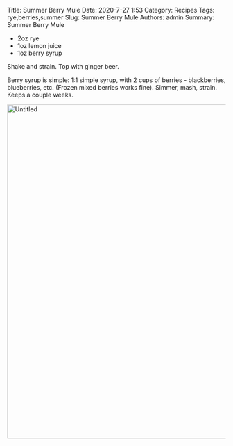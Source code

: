 Title: Summer Berry Mule
Date: 2020-7-27 1:53
Category: Recipes
Tags: rye,berries,summer
Slug: Summer Berry Mule
Authors: admin
Summary: Summer Berry Mule

* 2oz rye
* 1oz lemon juice
* 1oz berry syrup

Shake and strain. Top with ginger beer.

Berry syrup is simple: 1:1 simple syrup, with 2 cups of berries - blackberries, blueberries, etc. (Frozen mixed berries works fine). Simmer, mash, strain. Keeps a couple weeks.

<a data-flickr-embed="true" href="https://www.flickr.com/photos/neurobashing/50157414576/in/datetaken/" title="Untitled"><img src="https://live.staticflickr.com/65535/50157414576_a6aac6c3b2_b.jpg" width="1024" height="768" alt="Untitled"></a><script async src="//embedr.flickr.com/assets/client-code.js" charset="utf-8"></script>
